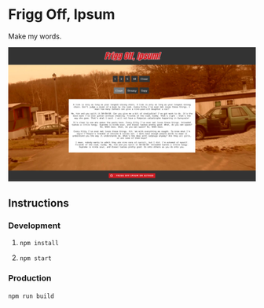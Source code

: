 # Frigg Off, Ipsum

Make my words.

![Frigg Off Ipsum](src/assets/img/screenshot.png)

## Instructions

### Development

1. `npm install`

2. `npm start`

### Production

`npm run build`
